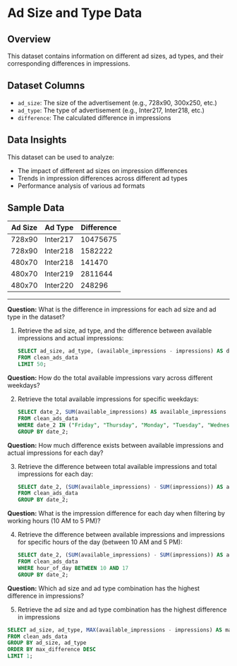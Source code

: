 # Ad Size and Type Data

## Overview
This dataset contains information on different ad sizes, ad types, and their corresponding differences in impressions.

## Dataset Columns
- `ad_size`: The size of the advertisement (e.g., 728x90, 300x250, etc.)
- `ad_type`: The type of advertisement (e.g., Inter217, Inter218, etc.)
- `difference`: The calculated difference in impressions

## Data Insights
This dataset can be used to analyze:
- The impact of different ad sizes on impression differences
- Trends in impression differences across different ad types
- Performance analysis of various ad formats

## Sample Data
| Ad Size | Ad Type  | Difference  |
|---------|---------|------------|
| 728x90  | Inter217  | 10475675   |
| 728x90  | Inter218  | 1582222    |
| 480x70  | Inter218  | 141470     |
| 480x70  | Inter219  | 2811644    |
| 480x70  | Inter220  | 248296     |

---

**Question:** What is the difference in impressions for each ad size and ad type in the dataset?

1. Retrieve the ad size, ad type, and the difference between available impressions and actual impressions:
   ```sql
   SELECT ad_size, ad_type, (available_impressions - impressions) AS difference 
   FROM clean_ads_data 
   LIMIT 50;
   ```
   
**Question:** How do the total available impressions vary across different weekdays?

2. Retrieve the total available impressions for specific weekdays:
   ```sql
   SELECT date_2, SUM(available_impressions) AS available_impressions 
   FROM clean_ads_data 
   WHERE date_2 IN ("Friday", "Thursday", "Monday", "Tuesday", "Wednesday") 
   GROUP BY date_2;
   ```

**Question:** How much difference exists between available impressions and actual impressions for each day?

3. Retrieve the difference between total available impressions and total impressions for each day:
   ```sql
   SELECT date_2, (SUM(available_impressions) - SUM(impressions)) AS available_impressions 
   FROM clean_ads_data 
   GROUP BY date_2;
   ```

**Question:** What is the impression difference for each day when filtering by working hours (10 AM to 5 PM)?

4. Retrieve the difference between available impressions and impressions for specific hours of the day (between 10 AM and 5 PM):
   ```sql
   SELECT date_2, (SUM(available_impressions) - SUM(impressions)) AS available_impressions 
   FROM clean_ads_data 
   WHERE hour_of_day BETWEEN 10 AND 17 
   GROUP BY date_2;
   ```

**Question:** Which ad size and ad type combination has the highest difference in impressions?

5. Retrieve the ad size and ad type combination has the highest difference in impressions
  ```sql
  SELECT ad_size, ad_type, MAX(available_impressions - impressions) AS max_difference 
  FROM clean_ads_data 
  GROUP BY ad_size, ad_type 
  ORDER BY max_difference DESC 
  LIMIT 1;
   ```